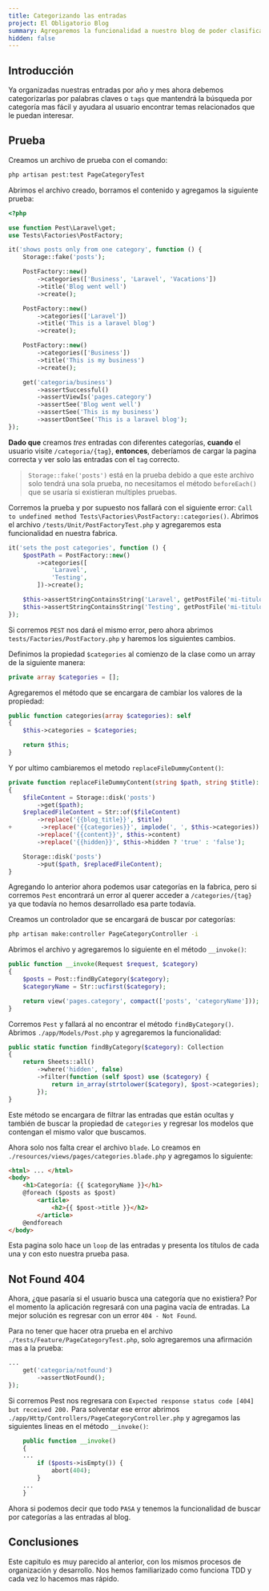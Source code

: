 ```yaml
---
title: Categorizando las entradas
project: El Obligatorio Blog
summary: Agregaremos la funcionalidad a nuestro blog de poder clasificar nuestras entradas por categorías.
hidden: false
---
```


## Introducción

Ya organizadas nuestras entradas por año y mes ahora debemos categorizarlas por palabras claves o `tags` que mantendrá la búsqueda por categoría mas fácil y ayudara al usuario encontrar temas relacionados que le puedan interesar.

## Prueba

Creamos un archivo de prueba con el comando:

``` bash
php artisan pest:test PageCategoryTest
```

Abrimos el archivo creado, borramos el contenido y agregamos la siguiente prueba:

``` php
<?php

use function Pest\Laravel\get;
use Tests\Factories\PostFactory;

it('shows posts only from one category', function () {
    Storage::fake('posts');

    PostFactory::new()
        ->categories(['Business', 'Laravel', 'Vacations'])
        ->title('Blog went well')
        ->create();

    PostFactory::new()
        ->categories(['Laravel'])
        ->title('This is a laravel blog')
        ->create();

    PostFactory::new()
        ->categories(['Business'])
        ->title('This is my business')
        ->create();

    get('categoria/business')
        ->assertSuccessful()
        ->assertViewIs('pages.category')
        ->assertSee('Blog went well')
        ->assertSee('This is my business')
        ->assertDontSee('This is a laravel blog');
});
```

**Dado que** creamos *tres* entradas con diferentes categorías, **cuando** el usuario visite `/categoria/{tag}`, **entonces**, deberíamos de cargar la pagina correcta y ver solo las entradas con el `tag` correcto.

> `Storage::fake('posts')` está en la prueba debido a que este archivo solo tendrá una sola prueba, no necesitamos el método `beforeEach()` que se usaría si existieran multiples pruebas.

Corremos la prueba y por supuesto nos fallará con el siguiente error: `Call to undefined method Tests\Factories\PostFactory::categories()`. Abrimos el archivo `/tests/Unit/PostFactoryTest.php` y agregaremos esta funcionalidad en nuestra fabrica.

``` php
it('sets the post categories', function () {
    $postPath = PostFactory::new()
        ->categories([
            'Laravel',
            'Testing',
        ])->create();

    $this->assertStringContainsString('Laravel', getPostFile('mi-titulo'));
    $this->assertStringContainsString('Testing', getPostFile('mi-titulo'));
});
```

Si corremos `PEST` nos dará el mismo error, pero ahora abrimos `tests/Factories/PostFactory.php` y haremos los siguientes cambios.

Definimos la propiedad `$categories` al comienzo de la clase como un array de la siguiente manera:

``` php
private array $categories = [];
```

Agregaremos el método que se encargara de cambiar los valores de la propiedad:

``` php
public function categories(array $categories): self
{
    $this->categories = $categories;

    return $this;
}
```

Y por ultimo cambiaremos el metodo `replaceFileDummyContent()`:

``` php
private function replaceFileDummyContent(string $path, string $title): void
{
    $fileContent = Storage::disk('posts')
        ->get($path);
    $replacedFileContent = Str::of($fileContent)
        ->replace('{{blog_title}}', $title)
+        ->replace('{{categories}}', implode(', ', $this->categories))
        ->replace('{{content}}', $this->content)
        ->replace('{{hidden}}', $this->hidden ? 'true' : 'false');

    Storage::disk('posts')
        ->put($path, $replacedFileContent);
}
```

Agregando lo anterior ahora podemos usar categorías en la fabrica, pero si corremos `Pest` encontrará un error al querer acceder a  `/categories/{tag}` ya que todavía no hemos desarrollado esa parte todavía.

Creamos un controlador que se encargará de buscar por categorías:

```  bash
php artisan make:controller PageCategoryController -i
```

Abrimos el archivo y agregaremos lo siguiente en el método `__invoke()`:

``` php
public function __invoke(Request $request, $category)
{
    $posts = Post::findByCategory($category);
    $categoryName = Str::ucfirst($category);

    return view('pages.category', compact(['posts', 'categoryName']));
}
```

Corremos `Pest` y fallará al no encontrar el método `findByCategory()`. Abrimos `./app/Models/Post.php` y agregaremos la funcionalidad:

``` php
public static function findByCategory($category): Collection
{
    return Sheets::all()
        ->where('hidden', false)
        ->filter(function (self $post) use ($category) {
            return in_array(strtolower($category), $post->categories);
        });
}
```

Este método se encargara de filtrar las entradas que están ocultas y también de buscar la propiedad de `categories` y regresar los modelos que contengan el mismo valor que buscamos.

Ahora solo nos falta crear el archivo `blade`. Lo creamos en `./resources/views/pages/categories.blade.php` y agregamos lo siguiente:

``` html
<html> ... </html>
<body>
    <h1>Categoría: {{ $categoryName }}</h1>
    @foreach ($posts as $post)
        <article>
            <h2>{{ $post->title }}</h2>
        </article>
    @endforeach
</body>
```

Esta pagina solo hace un `loop` de las entradas y presenta los títulos de cada una y con esto nuestra prueba pasa.

## Not Found 404

Ahora, ¿que pasaría si el usuario busca una categoría que no existiera? Por el momento la aplicación regresará con una pagina vacía de entradas. La mejor solución es regresar con un error `404 - Not Found`.

Para no tener que hacer otra prueba en el archivo `./tests/Feature/PageCategoryTest.php`, solo agregaremos una afirmación mas a la prueba:

``` php
...
    get('categoria/notfound')
        ->assertNotFound();
});
```

Si corremos Pest nos regresara con `Expected response status code [404] but received 200.` Para solventar ese error abrimos `./app/Http/Controllers/PageCategoryController.php` y agregamos las siguientes lineas en el método `__invoke()`:

``` php
    public function __invoke()
    {
    ...
        if ($posts->isEmpty()) {
            abort(404);
        }
    ...
    }
```

Ahora si podemos decir que todo `PASA` y tenemos la funcionalidad de buscar por categorías a las entradas al blog.

## Conclusiones

Este capitulo es muy parecido al anterior, con los mismos procesos de organización y desarrollo. Nos hemos familiarizado como funciona TDD y cada vez lo hacemos mas rápido.
